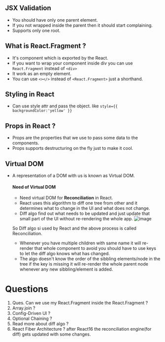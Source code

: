 ## JSX Validation
- You should have only one parent element. 
- If you not wrapped inside the parent then it should start complaining.
-  Supports only one root.
  
## What is React.Fragment ?
- It's component which is exported by the React.
- If you want to wrap your component inside div you can use `React.Fragment` instead of `<div>`
- It work as an empty element.
- You can use `<></>` instead of `<React.Fragment>` just a shorthand.

## Styling in React
- Can use style attr and pass the object. like `style={{ backgroundColor:'yellow' }}`

## Props in React ?
- Props are the properties that we use to pass some data to the components.
- Props supports destructuring on the fly just to make it cool.

## Virtual DOM
- A representation of a DOM with us is known as Virtual DOM.

    #### Need of Virtual DOM
  - Need virtual DOM for **Reconciliation** in React.
  - React uses this algorithm to diff one tree from other and it determines what to change in the UI and what does not change.
  - Diff algo find out what needs to be updated and just update that small part of the UI without re-rendering the whole app.
  ![image](https://user-images.githubusercontent.com/42863919/215876981-03620e92-6bb9-400d-b002-09a1f916eaec.png)

  So Diff algo si used by React and the above process is called Reconciliation. 
  - Whenever you have multiple children with same name it will re-render that whole component to avoid you should have to use keys to let the diff algo knows what has changed.
  -  The algo doesn't know the order of the sibbling elements/node in the tree if the key is missing it will re-render the whole parent node whenever any new sibbling/element is added.

# Questions
1. Ques. Can we use my React.Fragment inside the React.Fragment ?
2. Array.join ? 
3. Config-Driven UI ?
4. Optional Chaining ?
5. Read more about diff algo ?
6. React Fiber Architecture ? after React16 the reconciliation engine(for diff) gets updated with some changes. 
